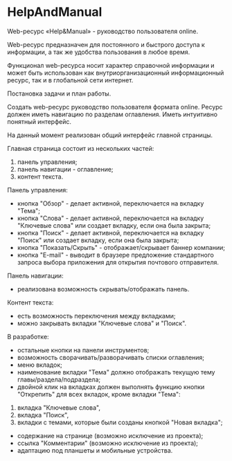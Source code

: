 # HelpAndManual
Web-ресурс «Help&Manual» - руководство пользователя online.

Web-ресурс предназначен для постоянного и быстрого доступа к информации, а так же удобства пользования в любое время.

Функционал web-ресурса носит характер справочной информации и может быть использован как внутриорганизационный информационный ресурс, так и в глобальной сети интернет.

Постановка задачи и план работы.

Создать web-ресурс руководство пользователя формата online. Ресурс должен иметь навигацию по разделам оглавления. Иметь интуитивно понятный интерфейс.

На данный момент реализован общий интерфейс главной страницы.

Главная страница состоит из нескольких частей:
1. панель управления;
2. панель навигации - оглавление;
3. контент текста.

Панель управления:
- кнопка "Обзор" - делает активной, переключается на вкладку "Тема";
- кнопка "Слова" - делает активной, переключается на вкладку "Ключевые слова" или создает вкладку, если она была закрыта;
- кнопка "Поиск" - делает активной, переключается на вкладку "Поиск" или создает вкладку, если она была закрыта;
- кнопка "Показать/Скрыть" - отображает/скрывает баннер компании;
- кнопка "E-mail" - выводит в браузере предложение стандартного запроса выбора приложения для открытия почтового отправителя.

Панель навигации:
- реализована возможность скрывать/отображать панель.

Контент текста:
- есть возможность переключения между вкладками;
- можно закрывать вкладки "Ключевые слова" и "Поиск".

В разработке:
- остальные кнопки на панели инструментов;
- возможность сворачивать/разворачивать списки оглавления;
- меню вкладок;
- наименование вкладки "Тема" должно отображать текущую тему главы/раздела/подраздела;
- двойной клик на вкладках должен выполнять функцию кнопки "Открепить" для всех вкладок, кроме вкладки "Тема":
1) вкладка "Ключевые слова",
2) вкладка "Поиск",
3) вкладки с темами, которые были созданы кнопкой "Новая вкладка";
- содержание на странице (возможно исключение из проекта);
- ссылка "Комментарии" (возможно исключение из проекта);
- адаптацию под планшеты и мобильные устройства.